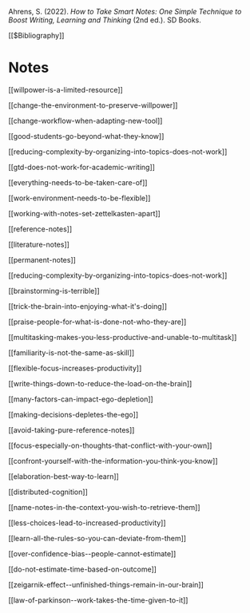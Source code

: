 Ahrens, S. (2022). _How to Take Smart Notes: One Simple Technique to Boost Writing, Learning and Thinking_ (2nd ed.). SD Books.

[[$Bibliography]]

# Notes

[[willpower-is-a-limited-resource]]

[[change-the-environment-to-preserve-willpower]]

[[change-workflow-when-adapting-new-tool]]

[[good-students-go-beyond-what-they-know]]

[[reducing-complexity-by-organizing-into-topics-does-not-work]]

[[gtd-does-not-work-for-academic-writing]]

[[everything-needs-to-be-taken-care-of]]

[[work-environment-needs-to-be-flexible]]

[[working-with-notes-set-zettelkasten-apart]]

[[reference-notes]]

[[literature-notes]]

[[permanent-notes]]

[[reducing-complexity-by-organizing-into-topics-does-not-work]]

[[brainstorming-is-terrible]]

[[trick-the-brain-into-enjoying-what-it's-doing]]

[[praise-people-for-what-is-done-not-who-they-are]]

[[multitasking-makes-you-less-productive-and-unable-to-multitask]]

[[familiarity-is-not-the-same-as-skill]]

[[flexible-focus-increases-productivity]]

[[write-things-down-to-reduce-the-load-on-the-brain]]

[[many-factors-can-impact-ego-depletion]]

[[making-decisions-depletes-the-ego]]

[[avoid-taking-pure-reference-notes]]

[[focus-especially-on-thoughts-that-conflict-with-your-own]]

[[confront-yourself-with-the-information-you-think-you-know]]

[[elaboration-best-way-to-learn]]

[[distributed-cognition]]

[[name-notes-in-the-context-you-wish-to-retrieve-them]]

[[less-choices-lead-to-increased-productivity]]

[[learn-all-the-rules-so-you-can-deviate-from-them]]

[[over-confidence-bias--people-cannot-estimate]]

[[do-not-estimate-time-based-on-outcome]]

[[zeigarnik-effect--unfinished-things-remain-in-our-brain]]

[[law-of-parkinson--work-takes-the-time-given-to-it]]

